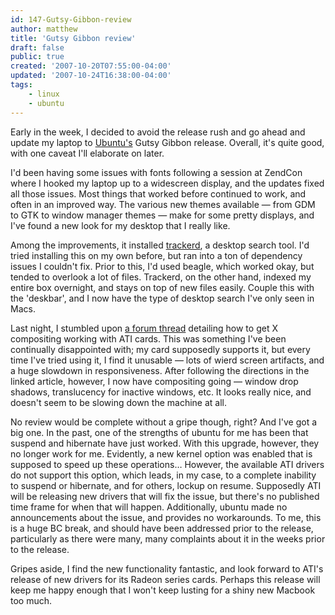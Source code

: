 ```yaml
---
id: 147-Gutsy-Gibbon-review
author: matthew
title: 'Gutsy Gibbon review'
draft: false
public: true
created: '2007-10-20T07:55:00-04:00'
updated: '2007-10-24T16:38:00-04:00'
tags:
    - linux
    - ubuntu
---
```

Early in the week, I decided to avoid the release rush and go ahead and update
my laptop to [Ubuntu's](http://www.ubuntu.com) Gutsy Gibbon release. Overall,
it's quite good, with one caveat I'll elaborate on later.

<!--- EXTENDED -->

I'd been having some issues with fonts following a session at ZendCon where I
hooked my laptop up to a widescreen display, and the updates fixed all those
issues. Most things that worked before continued to work, and often in an
improved way. The various new themes available — from GDM to GTK to window
manager themes — make for some pretty displays, and I've found a new look for
my desktop that I really like.

Among the improvements, it installed [trackerd](http://www.gnome.org/projects/tracker/),
a desktop search tool. I'd tried installing this on my own before, but ran into
a ton of dependency issues I couldn't fix. Prior to this, I'd used beagle, which
worked okay, but tended to overlook a lot of files. Trackerd, on the other hand,
indexed my entire box overnight, and stays on top of new files easily. Couple
this with the 'deskbar', and I now have the type of desktop search I've only
seen in Macs.

Last night, I stumbled upon [a forum thread](https://help.ubuntu.com/community/CompositeManager/Xgl#head-3138701daf76c1fd11c0b68bf5745c1d1ccacca5)
detailing how to get X compositing working with ATI cards. This was something
I've been continually disappointed with; my card supposedly supports it, but
every time I've tried using it, I find it unusable — lots of wierd screen
artifacts, and a huge slowdown in responsiveness. After following the directions
in the linked article, however, I now have compositing going — window drop
shadows, translucency for inactive windows, etc. It looks really nice, and
doesn't seem to be slowing down the machine at all.

No review would be complete without a gripe though, right? And I've got a big
one. In the past, one of the strengths of ubuntu for me has been that suspend
and hibernate have just worked. With this upgrade, however, they no longer work
for me. Evidently, a new kernel option was enabled that is supposed to speed up
these operations… However, the available ATI drivers do not support this
option, which leads, in my case, to a complete inability to suspend or
hibernate, and for others, lockup on resume. Supposedly ATI will be releasing
new drivers that will fix the issue, but there's no published time frame for
when that will happen. Additionally, ubuntu made no announcements about the
issue, and provides no workarounds. To me, this is a huge BC break, and should
have been addressed prior to the release, particularly as there were many, many
complaints about it in the weeks prior to the release.

Gripes aside, I find the new functionality fantastic, and look forward to ATI's
release of new drivers for its Radeon series cards. Perhaps this release will
keep me happy enough that I won't keep lusting for a shiny new Macbook too much.
